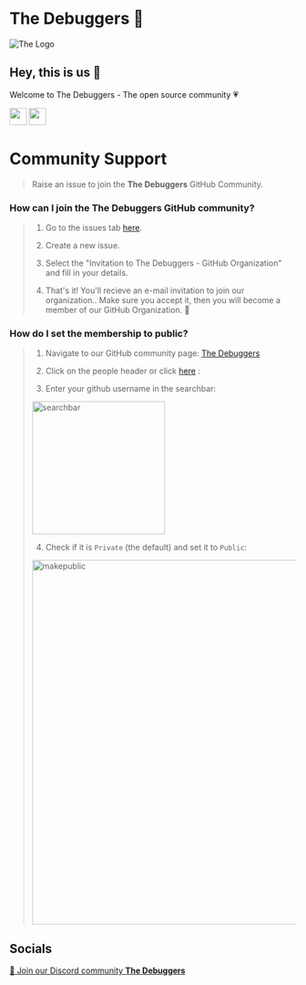 # **The Debuggers 🐞**

![The Logo](https://user-images.githubusercontent.com/63368252/193395866-69e91bc9-776f-40cb-9d50-7412e584e0ee.png)

## Hey, this is us 👋

Welcome to The Debuggers - The open source community 💗

<p align="left">
<a href="https://discord.gg/2pfrQSBtAZ" style="text-decoration:none">
  <img height="30" src="https://img.shields.io/badge/discord-darkblue.svg?&style=for-the-badge&logo=discord&logoColor=white" />
</a>
<a href="https://github.com/The-Debuggerz" style="text-decoration:none">
  <img height="30" src="https://img.shields.io/badge/Github-grey.svg?&style=for-the-badge&logo=Github&logoColor=white" />
</a>
<br />

# Community Support

> Raise an issue to join the **The Debuggers** GitHub Community.

### How can I join the The Debuggers GitHub community?

> 1. Go to the issues tab [here](https://github.com/The-Debuggerz/support/issues).
>   
> 2. Create a new issue.
> 
> 3. Select the "Invitation to The Debuggers - GitHub Organization" and fill in your details.
> 
> 4. That's it! You'll recieve an e-mail invitation to join our organization.. Make sure you accept it, then you will become a member of our GitHub Organization. 🎉

### How do I set the membership to public?

> 1. Navigate to our GitHub community page: [The Debuggers](https://github.com/The-Debuggerz)
>   
> 2. Click on the people header or click [here](https://github.com/orgs/The-Debuggerz/people) : <br>
>   
> 3. Enter your github username in the searchbar: <br>
> 
> <img width="233" alt="searchbar" src="https://user-images.githubusercontent.com/65373279/133414391-f26a56a3-2b0a-47ba-a598-37fb30ead5eb.PNG"> <br>
>   
> 4. Check if it is `Private` (the default) and set it to `Public`: <br>
> 
> <img width="639" alt="makepublic" src="https://user-images.githubusercontent.com/63368252/193397015-992e80e7-c2ab-4973-81c2-b9a051979e6f.png"> <br>
  
## Socials

<a href="https://discord.gg/2pfrQSBtAZ">👋 Join our Discord community <strong>The Debuggers</strong> </a>
